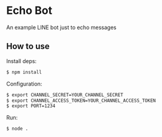 # Echo Bot

An example LINE bot just to echo messages

## How to use

Install deps:

```bash
$ npm install
```

Configuration:

``` bash
$ export CHANNEL_SECRET=YOUR_CHANNEL_SECRET
$ export CHANNEL_ACCESS_TOKEN=YOUR_CHANNEL_ACCESS_TOKEN
$ export PORT=1234
```

Run:

``` bash
$ node .
```
